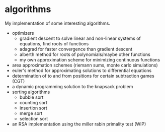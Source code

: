 # algorithms
My implementation of some interesting algorithms. 

* optimizers
  * gradient descent to solve linear and non-linear systems of equations, find roots of functions  
  * adagrad for faster convergence than gradient descent
  * alberth method for roots of polynomials/maybe other functions
  * my own approximation scheme for minimizing continuous functions
* area approximation schemes (riemann sums, monte carlo simulations)  
* euler's method for approximating solutions to differential equations
* determination of to and from positions for certain subtraction games (CGT)
* a dynamic programming solution to the knapsack problem
* sorting algorithms  
  * bubble sort  
  * counting sort  
  * insertion sort  
  * merge sort  
  * selection sort  
* an RSA implementation using the miller rabin primality test (WIP)